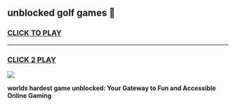 
## unblocked golf games 👋
<h3>
<a href="https://premium.freeplayer.one?title=unblocked_golf_games&ref=12F">CLICK TO PLAY</a></h3>
<hr>

<h3>
<a href="https://premium.freeplayer.one?title=unblocked_golf_games&ref=12F">CLICK 2 PLAY</a>
  
</h3>

<a href="https://premium.freeplayer.one?title=unblocked_golf_games&ref=12F/"><img src="https://clearcache.store/games.png"></a>


**worlds hardest game unblocked: Your Gateway to Fun and Accessible Online Gaming**
